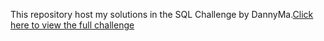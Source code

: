 This repository host my solutions in the SQL Challenge by DannyMa.[Click here to view the full challenge](https://8weeksqlchallenge.com)
